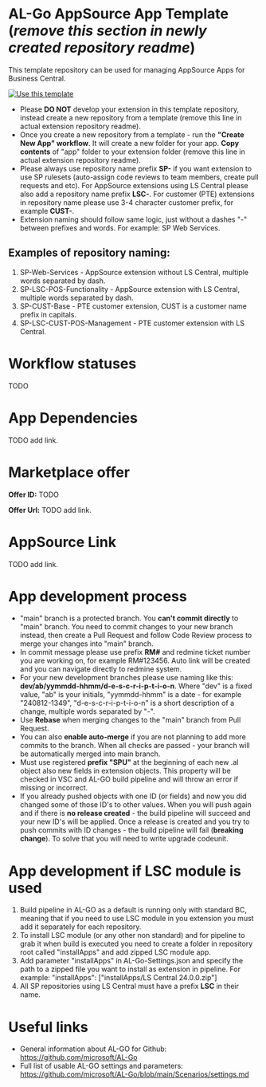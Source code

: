 # AL-Go AppSource App Template (_remove this section in newly created repository readme_)

This template repository can be used for managing AppSource Apps for Business Central.

[![Use this template](https://github.com/microsoft/AL-Go/assets/10775043/ca1ecc85-2fd3-4ab5-a866-bd2e7e80259d)](https://github.com/new?template_name=AL-Go-AppSource&template_owner=StrongPointLT-ERP)

- Please **DO NOT** develop your extension in this template repository, instead create a new repository from a template (remove this line in actual extension repository readme). 
- Once you create a new repository from a template - run the **"Create New App" workflow**. It will create a new folder for your app. **Copy contents** of "app" folder to your extension folder (remove this line in actual extension repository readme).
- Please always use repository name prefix **SP-** if you want extension to use SP rulesets (auto-assign code reviews to team members, create pull requests and etc). For AppSource extensions using LS Central please also add a repository name prefix **LSC-**. For customer (PTE) extensions in repository name please use 3-4 character customer prefix, for example **CUST-**.
- Extension naming should follow same logic, just without a dashes "-" between prefixes and words. For example: SP Web Services.

## Examples of repository naming:
1. SP-Web-Services - AppSource extension without LS Central, multiple words separated by dash.
2. SP-LSC-POS-Functionality - AppSource extension with LS Central, multiple words separated by dash.
3. SP-CUST-Base - PTE customer extension, CUST is a customer name prefix in capitals.
4. SP-LSC-CUST-POS-Management - PTE customer extension with LS Central.

# Workflow statuses
TODO

# App Dependencies
TODO add link.

# Marketplace offer

**Offer ID:** TODO

**Offer Url:** TODO add link.

# AppSource Link
TODO add link.

# App development process

- "main" branch is a protected branch. You **can't commit directly** to "main" branch. You need to commit changes to your new branch instead, then create a Pull Request and follow Code Review process to merge your changes into "main" branch.
- In commit message please use prefix **RM#** and redmine ticket number you are working on, for example RM#123456. Auto link will be created and you can navigate directly to redmine system.
- For your new development branches please use naming like this: **dev/ab/yymmdd-hhmm/d-e-s-c-r-i-p-t-i-o-n**. Where "dev" is a fixed value, "ab" is your initials, "yymmdd-hhmm" is a date - for example "240812-1349", "d-e-s-c-r-i-p-t-i-o-n" is a short description of a change, multiple words separated by "-".
- Use **Rebase** when merging changes to the "main" branch from Pull Request.
- You can also **enable auto-merge** if you are not planning to add more commits to the branch. When all checks are passed - your branch will be automatically merged into main branch.
- Must use registered **prefix "SPU"** at the beginning of each new .al object also new fields in extension objects. This property will be checked in VSC and AL-GO build pipeline and will throw an error if missing or incorrect.
- If you already pushed objects with one ID (or fields) and now you did changed some of those ID's to other values. When you will push again and if there is **no release created** - the build pipeline will succeed and your new ID's will be applied. Once a release is created and you try to push commits with ID changes - the build pipeline will fail (**breaking change**). To solve that you will need to write upgrade codeunit.

# App development if LSC module is used

1. Build pipeline in AL-GO as a default is running only with standard BC, meaning that if you need to use LSC module in you extension you must add it separately for each repository.
2. To install LSC module (or any other non standard) and for pipeline to grab it when build is executed you need to create a folder in repository root called "installApps" and add zipped LSC module app.
3. Add parameter "installApps" in AL-Go-Settings.json and specify the path to a zipped file you want to install as extension in pipeline. For example: "installApps": ["installApps/LS Central 24.0.0.zip"]
4. All SP repositories using LS Central must have a prefix **LSC** in their name.

# Useful links

- General information about AL-GO for Github: https://github.com/microsoft/AL-Go
- Full list of usable AL-GO settings and parameters: https://github.com/microsoft/AL-Go/blob/main/Scenarios/settings.md
